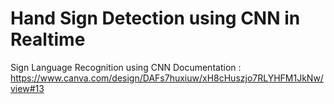 # Hand Sign Detection using CNN in Realtime

Sign Language Recognition using CNN
Documentation : https://www.canva.com/design/DAFs7huxiuw/xH8cHuszjo7RLYHFM1JkNw/view#13
